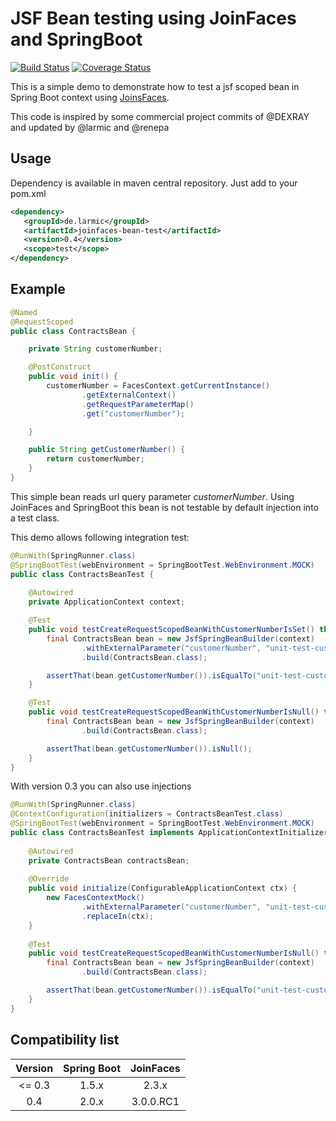 # JSF Bean testing using JoinFaces and SpringBoot 

[![Build Status](https://travis-ci.org/larmic/joinfaces-bean-test.svg?branch=master)](https://travis-ci.org/larmic/joinfaces-bean-test) [![Coverage Status](https://coveralls.io/repos/github/larmic/joinfaces-bean-test/badge.svg?branch=master)](https://coveralls.io/github/larmic/joinfaces-bean-test?branch=master)

This is a simple demo to demonstrate how to test a jsf scoped bean in Spring Boot context using [JoinsFaces](https://github.com/joinfaces/joinfaces).

This code is inspired by some commercial project commits of @DEXRAY and updated by @larmic and @renepa

## Usage

Dependency is available in maven central repository. Just add to your pom.xml

```xml
<dependency>
   <groupId>de.larmic</groupId>
   <artifactId>joinfaces-bean-test</artifactId>
   <version>0.4</version>
   <scope>test</scope>
</dependency>
```

## Example

```java
@Named
@RequestScoped
public class ContractsBean {

    private String customerNumber;

    @PostConstruct
    public void init() {
        customerNumber = FacesContext.getCurrentInstance()
                .getExternalContext()
                .getRequestParameterMap()
                .get("customerNumber");

    }

    public String getCustomerNumber() {
        return customerNumber;
    }
}
```

This simple bean reads url query parameter _customerNumber_. Using JoinFaces and SpringBoot this bean is 
not testable by default injection into a test class.

This demo allows following integration test:

```java
@RunWith(SpringRunner.class)
@SpringBootTest(webEnvironment = SpringBootTest.WebEnvironment.MOCK)
public class ContractsBeanTest {
    
    @Autowired
    private ApplicationContext context;

    @Test
    public void testCreateRequestScopedBeanWithCustomerNumberIsSet() throws Exception {
        final ContractsBean bean = new JsfSpringBeanBuilder(context)
                .withExternalParameter("customerNumber", "unit-test-customer-number")
                .build(ContractsBean.class);

        assertThat(bean.getCustomerNumber()).isEqualTo("unit-test-customer-number");
    }

    @Test
    public void testCreateRequestScopedBeanWithCustomerNumberIsNull() throws Exception {
        final ContractsBean bean = new JsfSpringBeanBuilder(context)
                .build(ContractsBean.class);

        assertThat(bean.getCustomerNumber()).isNull();
    }
}
```

With version 0.3 you can also use injections

```java
@RunWith(SpringRunner.class)
@ContextConfiguration(initializers = ContractsBeanTest.class)
@SpringBootTest(webEnvironment = SpringBootTest.WebEnvironment.MOCK)
public class ContractsBeanTest implements ApplicationContextInitializer<ConfigurableApplicationContext> {
    
    @Autowired
    private ContractsBean contractsBean;
    
    @Override
    public void initialize(ConfigurableApplicationContext ctx) {
        new FacesContextMock()
                .withExternalParameter("customerNumber", "unit-test-customer-number")
                .replaceIn(ctx);
    }
    
    @Test
    public void testCreateRequestScopedBeanWithCustomerNumberIsNull() throws Exception {
        final ContractsBean bean = new JsfSpringBeanBuilder(context)
                .build(ContractsBean.class);

        assertThat(bean.getCustomerNumber()).isEqualTo("unit-test-customer-number");
    }
}
```

## Compatibility list

| Version | Spring Boot | JoinFaces |
|:-------:|:-----------:|:---------:|
| <= 0.3  |       1.5.x | 2.3.x
| 0.4     |      2.0.x  | 3.0.0.RC1    

